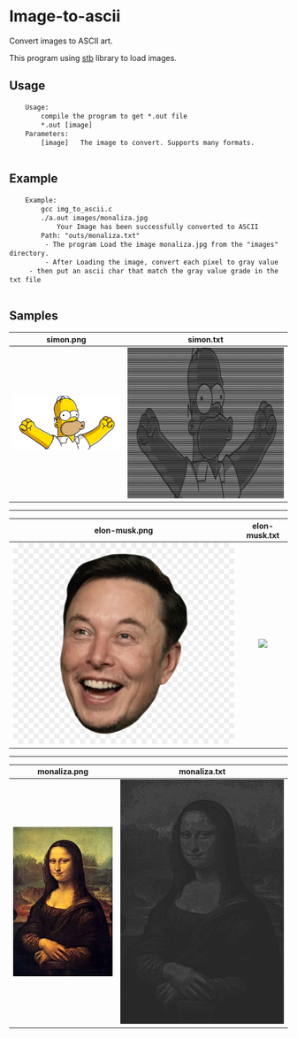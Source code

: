 # Image-to-ascii
Convert images to ASCII art.

This program using [stb](https://github.com/nothings/stb) library to load images.

## Usage

```
    Usage:
    	compile the program to get *.out file
    	*.out [image]
    Parameters:
    	[image]   The image to convert. Supports many formats.
         
```

## Example

```
    Example:
        gcc img_to_ascii.c
        ./a.out images/monaliza.jpg
           	Your Image has been successfully converted to ASCII
		Path: "outs/monaliza.txt"
         - The program Load the image monaliza.jpg from the "images" directory.
         - After Loading the image, convert each pixel to gray value
	 - then put an ascii char that match the gray value grade in the txt file
	 
```
## Samples

simon.png            |  simon.txt
:-------------------------:|:-------------------------:
![](images/simon.png)  |  ![](outs/simon_ascii.png)

---

elon-musk.png            |  elon-musk.txt
:-------------------------:|:-------------------------:
![](images/elon-musk.png)  |  ![](outs/elon-musk.png)

---

monaliza.png            |  monaliza.txt
:-------------------------:|:-------------------------:
![](images/monaliza.jpg)  |  ![](outs/monaliza_ascii.png)
